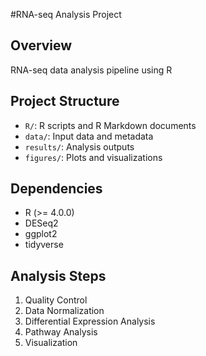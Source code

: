 #RNA-seq Analysis Project

## Overview
RNA-seq data analysis pipeline using R

## Project Structure
- `R/`: R scripts and R Markdown documents
- `data/`: Input data and metadata
- `results/`: Analysis outputs
- `figures/`: Plots and visualizations

## Dependencies
- R (>= 4.0.0)
- DESeq2
- ggplot2
- tidyverse

## Analysis Steps
1. Quality Control
2. Data Normalization
3. Differential Expression Analysis
4. Pathway Analysis
5. Visualization
